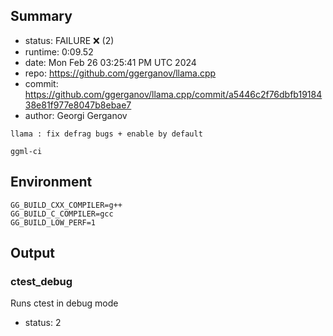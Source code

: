 ## Summary

- status:  FAILURE ❌ (2)
- runtime: 0:09.52
- date:    Mon Feb 26 03:25:41 PM UTC 2024
- repo:    https://github.com/ggerganov/llama.cpp
- commit:  https://github.com/ggerganov/llama.cpp/commit/a5446c2f76dbfb1918438e81f977e8047b8ebae7
- author:  Georgi Gerganov
```
llama : fix defrag bugs + enable by default

ggml-ci
```

## Environment

```
GG_BUILD_CXX_COMPILER=g++
GG_BUILD_C_COMPILER=gcc
GG_BUILD_LOW_PERF=1
```

## Output

### ctest_debug

Runs ctest in debug mode
- status: 2
```

```

